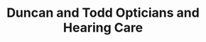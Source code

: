 ---
title: "Duncan and Todd Opticians and Hearing Care"
url: /ellon/duncan-and-todd-opticians-and-hearing-care/
shop: Optiker
---